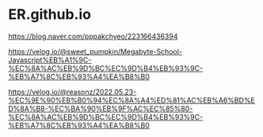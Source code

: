 # ER.github.io

https://blog.naver.com/pppakchyeo/223166436394


https://velog.io/@sweet_pumpkin/Megabyte-School-Javascript%EB%A1%9C-%EC%8A%AC%EB%9D%BC%EC%9D%B4%EB%93%9C-%EB%A7%8C%EB%93%A4%EA%B8%B0

https://velog.io/@reasonz/2022.05.23-%EC%9E%90%EB%B0%94%EC%8A%A4%ED%81%AC%EB%A6%BD%ED%8A%B8-%EC%BA%90%EB%9F%AC%EC%85%80-%EC%8A%AC%EB%9D%BC%EC%9D%B4%EB%93%9C-%EB%A7%8C%EB%93%A4%EA%B8%B0
